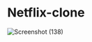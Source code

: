 # Netflix-clone

![Screenshot (138)](https://github.com/Vishalshah007/Netflix-clone/assets/140838474/07eecdc7-5e3b-4ecc-9916-b08c5e9f7543)
